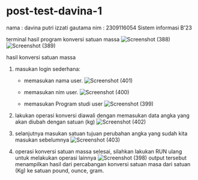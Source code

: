 # post-test-davina-1
nama : davina putri izzati gautama
nim : 2309116054
Sistem informasi B'23


terminal hasil program konversi satuan massa
![Screenshot (388)](https://github.com/davinasi/post-test-davina-1/assets/144905548/573ece3a-a1b8-485e-8de4-ece46d953fed)
![Screenshot (389)](https://github.com/davinasi/post-test-davina-1/assets/144905548/9dc9fb8a-a80f-406c-a7d3-a85deb0dab22)



hasil konversi satuan massa
1. masukan login sederhana:
   - memasukan nama user.
   ![Screenshot (401)](https://github.com/davinasi/post-test-davina-1/assets/144905548/065d4790-47a5-44ee-81da-fde034875822)

   - memasukan nim user.
   ![Screenshot (400)](https://github.com/davinasi/post-test-davina-1/assets/144905548/8396b5b7-5ce1-470e-86f4-aea275d464b8)

   - memasukan Program studi user
   ![Screenshot (399)](https://github.com/davinasi/post-test-davina-1/assets/144905548/1cb01e0d-a4d2-43c5-8f0e-742cf681ecc9)


2. lakukan operasi konversi diawali dengan memasukan data angka yang akan diubah dengan satuan (kg) 
![Screenshot (402)](https://github.com/davinasi/post-test-davina-1/assets/144905548/55aed1dc-a4a0-49ca-baf2-684bde4f6875)

3. selanjutnya masukan satuan tujuan perubahan angka yang sudah kita masukan sebelumnya
![Screenshot (403)](https://github.com/davinasi/post-test-davina-1/assets/144905548/1ed1a4d7-7601-475a-b6fa-f4568bb80a71)

4. operasi konversi satuan massa selesai, silahkan lakukan RUN ulang untuk melakukan operasi lainnya
![Screenshot (398)](https://github.com/davinasi/post-test-davina-1/assets/144905548/7dca4d96-baff-4c6a-9230-7bdd940575d2)
output tersebut menampilkan hasil dari percabangan konversi satuan masa dari satuan (Kg) ke satuan pound, ounce, gram. 
